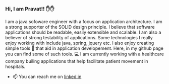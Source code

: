 ### Hi, I am Pravat!! ✋✋

I am a java sofoware engineer with a focus on application architecture. I am a strong supporter of the SOLID design principle. I believe that software applications should be readable, easily extensible and scalable. I am also a believer of strong testability of applications. Some technologies I really enjoy working with include java, spring, jquery etc. I also enjoy creating simple tools 🧰 that aid in application developement. Here, in my github page you can find some of such tools. :computer: I am currently working with a healthcare company builing applications that help facilitate patient movement in hospitals.

- 📫 You can reach me on [linked in](https://www.linkedin.com/in/pravat-kumar-panda-74793722)

<!--
**pandapravat/pandapravat** is a ✨ _special_ ✨ repository because its `README.md` (this file) appears on your GitHub profile.

Here are some ideas to get you started:

- 🔭 I’m currently working on ...
- 🌱 I’m currently learning ...
- 👯 I’m looking to collaborate on ...
- 🤔 I’m looking for help with ...
- 💬 Ask me about ...
- 📫 How to reach me: ...
- 😄 Pronouns: ...
- ⚡ Fun fact: ...
-->
